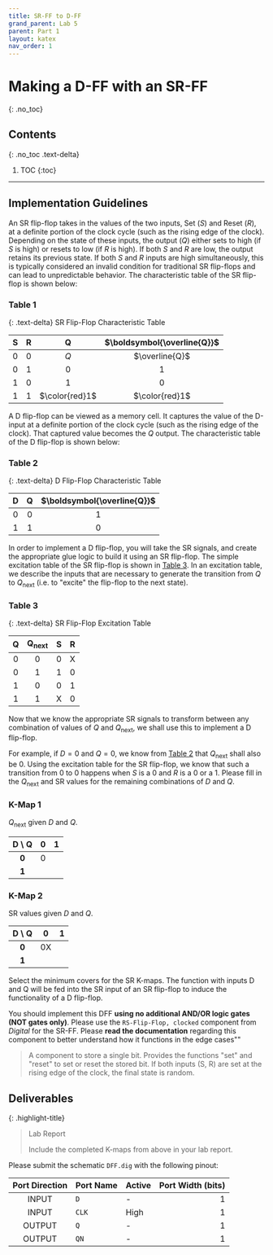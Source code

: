 ```yaml
---
title: SR-FF to D-FF
grand_parent: Lab 5
parent: Part 1
layout: katex
nav_order: 1
---
```


# Making a D-FF with an SR-FF
{: .no_toc}

## Contents
{: .no_toc .text-delta}

1. TOC
{:toc}

---

## Implementation Guidelines

An SR flip-flop takes in the values of the two inputs, Set ($S$) and Reset ($R$), at a definite portion of the clock cycle (such as the rising edge of the clock).
Depending on the state of these inputs, the output ($Q$) either sets to high (if $S$ is high) or resets to low (if $R$ is high).
If both $S$ and $R$ are low, the output retains its previous state.
If both $S$ and $R$ inputs are high simultaneously, this is typically considered an invalid condition for traditional SR flip-flops and can lead to unpredictable behavior.
The characteristic table of the SR flip-flop is shown below:

### Table 1

{: .text-delta}
SR Flip-Flop Characteristic Table

| $\boldsymbol{S}$ | $\boldsymbol{R}$ | $\boldsymbol{Q}$ | $\boldsymbol{\overline{Q}}$ |
|:---:|:---:|:---:|:---:|
| $0$ | $0$ | $Q$ | $\overline{Q}$  |
| $0$ | $1$ | $0$ | $1$  |
| $1$ | $0$ | $1$ | $0$  |
| $1$ | $1$ | $\color{red}1$ | $\color{red}1$  |

A D flip-flop can be viewed as a memory cell.
It captures the value of the D-input at a definite portion of the clock cycle (such as the rising edge of the clock).
That captured value becomes the $Q$ output.
The characteristic table of the D flip-flop is shown below:

### Table 2

{: .text-delta}
D Flip-Flop Characteristic Table

| $\boldsymbol{D}$ | $\boldsymbol{Q}$ | $\boldsymbol{\overline{Q}}$ |
|:---:|:---:|:---:|
| $0$ | $0$ | $1$  |
| $1$ | $1$ | $0$  |

In order to implement a D flip-flop, you will take the SR signals, and create the appropriate glue logic to build it using an SR flip-flop.
The simple excitation table of the SR flip-flop is shown in [Table 3](#table-3).
In an excitation table, we describe the inputs that are necessary to generate the transition from $Q$ to $Q_{\text{next}}$ (i.e. to "excite" the flip-flop to the next state).

### Table 3

{: .text-delta}
SR Flip-Flop Excitation Table

|$\boldsymbol{Q}$ | $\boldsymbol{Q_{\text{next}}}$ | $\boldsymbol{S}$ | $\boldsymbol{R}$ | 
|:---:|:---:|:---:|:----:|
| $0$ | $0$ | $0$ |  X   |
| $0$ | $1$ | $1$ | $0$  |
| $1$ | $0$ | $0$ | $1$  |
| $1$ | $1$ |  X  | $0$  |

Now that we know the appropriate SR signals to transform between any combination of values of $Q$ and $Q_{\text{next}}$, we shall use this to implement a D flip-flop.

For example, if $D = 0$ and $Q = 0$, we know from [Table 2](#table-2) that $Q_{\text{next}}$ shall also be 0.
Using the excitation table for the SR flip-flop, we know that such a transition from 0 to 0 happens when $S$ is a 0 and $R$ is a 0 or a 1.
Please fill in the $Q_{\text{next}}$ and SR values for the remaining combinations of $D$ and $Q$.

### K-Map 1

$Q_{\text{next}}$ given $D$ and $Q$.

| $\boldsymbol{D}$ \ $\boldsymbol{Q}$ | 0 | 1 |
|:------:|:--:|:--:|
| **0**      | 0  |    |
| **1**      |    |    |

### K-Map 2

SR values given $D$ and $Q$.

| $\boldsymbol{D}$ \ $\boldsymbol{Q}$ | 0 | 1 |
|:------:|:--:|:--:|
| **0**      | 0X |    |
| **1**      |    |    |

Select the minimum covers for the SR K-maps.
The function with inputs D and Q will be fed into the SR input of an SR flip-flop to induce the functionality of a D flip-flop.

You should implement this DFF **using no additional AND/OR logic gates (NOT gates only)**.
Please use the `RS-Flip-Flop, clocked` component from *Digital* for the SR-FF.
Please **read the documentation** regarding this component to better understand how it functions in the edge cases""

> A component to store a single bit.
> Provides the functions "set" and "reset" to set or reset the stored bit.
> If both inputs (S, R) are set at the rising edge of the clock, the final state is random. 

## Deliverables

{: .highlight-title}
> Lab Report
>
> Include the completed K-maps from above in your lab report.

Please submit the schematic `DFF.dig` with the following pinout:

| Port Direction | Port Name  | Active | Port Width (bits) |
|:--------------:|------------|--------|------------------:|
|      INPUT     | `D`        |   -    |                 1 |
|      INPUT     | `CLK`      | High   |                 1 |
|     OUTPUT     | `Q`        |   -    |                 1 |
|     OUTPUT     | `QN`       |   -    |                 1 |
